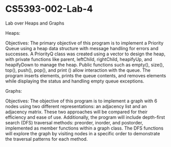 # CS5393-002-Lab-4
Lab over Heaps and Graphs

Heaps:

Objectives:
The primary objective of this program is to implement a Priority Queue using a heap data structure with message handling for errors and successes. A PriorityQ class was created using a vector to design the heap, with private functions like parent, leftChild, rightChild, heapifyUp, and heapifyDown to manage the heap. Public functions such as empty(), size(), top(), push(), pop(), and print () allow interaction with the queue. The program inserts elements, prints the queue contents, and removes elements while displaying the status and handling empty queue exceptions. 

Graphs:

Objectives: 
The objective of this program is to implement a graph with 6 nodes using two different representations: an adjacency list and an adjacency matrix. These two approaches will be compared for their efficiency and ease of use. Additionally, the program will include depth-first search (DFS) traversal methods: preorder, inorder, and postorder, implemented as member functions within a graph class. The DFS functions will explore the graph by visiting nodes in a specific order to demonstrate the traversal patterns for each method.
